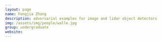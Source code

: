 ```yaml
---
layout: page
name: Fengjia Zhang
description: adversarial examples for image and lidar object detectors 
img: /assets/img/people/walle.jpg
group: undergraduate
website: 
---
```


